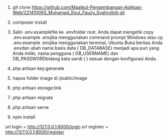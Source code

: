 1. git clone https://github.com/Maatkul-Pengembangan-Aplikasi-Web/221410093_Muhamad_Epul_Fauzy_Syahrulloh.git

2. composer install
3. Salin .env.examplefile ke .envfolder root. Anda dapat mengetik copy .env.example .envjika menggunakan command prompt Windows atau cp .env.example .envjika menggunakan terminal, Ubuntu
Buka berkas Anda .envdan ubah nama basis data ( DB_DATABASE) menjadi apa pun yang Anda miliki, nama pengguna ( DB_USERNAME) dan DB_PASSWORDbidang kata sandi ( ) sesuai dengan konfigurasi Anda.
4. php artisan key:generate
5. hapus folder image di /public/image
6. php artisan storage:link
7. php artisan migrate
8. php artisan serve
9. npm install 

url login = http://127.0.0.1:8000/login
url register = http://127.0.0.1:8000/register
